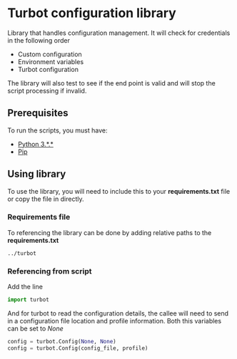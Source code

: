 # Turbot configuration library

Library that handles configuration management.
It will check for credentials in the following order

- Custom configuration
- Environment variables
- Turbot configuration

The library will also test to see if the end point is valid and will stop the script processing if invalid.

## Prerequisites

To run the scripts, you must have:

- [Python 3.\*.\*](https://www.python.org/downloads/)
- [Pip](https://pip.pypa.io/en/stable/installing/)

## Using library

To use the library, you will need to include this to your **requirements.txt** file or copy the file in directly.

### Requirements file

To referencing the library can be done by adding relative paths to the **requirements.txt**

```
../turbot
```

### Referencing from script

Add the line

```python
import turbot
```

And for turbot to read the configuration details, the callee will need to send in a configuration file location and profile information.
Both this variables can be set to _None_

```python
config = turbot.Config(None, None)
config = turbot.Config(config_file, profile)
```
